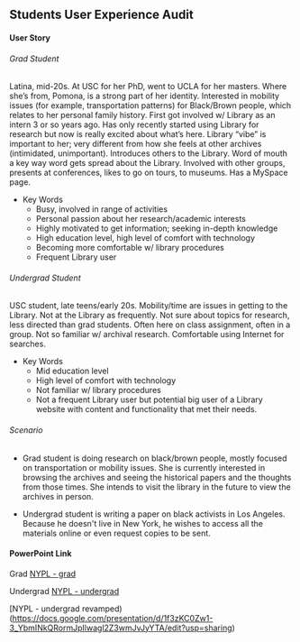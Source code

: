 ## Students User Experience Audit

#### User Story
###### Grad Student
Latina, mid-20s. At USC for her PhD, went to UCLA for her masters. Where she’s from, Pomona, is a strong part of her identity. Interested in mobility issues (for example, transportation patterns) for Black/Brown people, which relates to her personal family history. First got involved w/ Library as an intern 3 or so years ago. Has only recently started using Library for research but now is really excited about what’s here. Library “vibe” is important to her; very different from how she feels at other archives (intimidated, unimportant). Introduces others to the Library. Word of mouth a key way word gets spread about the Library. Involved with other groups, presents at conferences, likes to go on tours, to museums. Has a MySpace page.

* Key Words
    * Busy, involved in range of activities
    * Personal passion about her research/academic interests
    * Highly motivated to get information; seeking in-depth knowledge
    * High education level, high level of comfort with technology
    * Becoming more comfortable w/ library procedures
    * Frequent Library user

###### Undergrad Student
USC student, late teens/early 20s. Mobility/time are issues in getting to the Library. Not at the Library as frequently. Not sure about topics for research, less directed than grad students. Often here on class assignment, often in a group. Not so familiar w/ archival research. Comfortable using Internet for searches.

* Key Words
    * Mid education level
    * High level of comfort with technology
    * Not familiar w/ library procedures
    * Not a frequent Library user but potential big user of a Library website with content and functionality that met their needs.

###### Scenario
* Grad student is doing research on black/brown people, mostly focused on transportation or mobility issues. She is currently interested in browsing the archives and seeing the historical papers and the thoughts from those times. She intends to visit the library in the future to view the archives in person.

* Undergrad student is writing a paper on black activists in Los Angeles. Because he doesn't live in New York, he wishes to access all the materials online or even request copies to be sent.

#### PowerPoint Link
Grad
[NYPL - grad](https://docs.google.com/presentation/d/1tdX43hLrhQf-NXuiMEhdlwnIOfFWe8zgysp0I5Q1oIE/edit?usp=sharing)

Undergrad
[NYPL - undergrad](https://docs.google.com/presentation/d/1LOYj9bAoxoY1qZswQQnO2IAHO6K07Ui889l7o0hTD6g/edit?usp=sharing)

[NYPL - undergrad revamped)(https://docs.google.com/presentation/d/1f3zKC0Zw1-3_YbmINkQRormJpIlwagl2Z3wmJvJyYTA/edit?usp=sharing)

